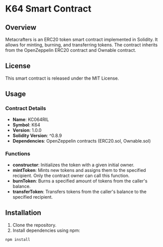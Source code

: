 
# K64 Smart Contract

## Overview

Metacrafters is an ERC20 token smart contract implemented in Solidity. It allows for minting, burning, and transferring tokens. The contract inherits from the OpenZeppelin ERC20 contract and Ownable contract.

## License

This smart contract is released under the MIT License.

## Usage

### Contract Details

- **Name**: KC064RIL
- **Symbol**:  K64
- **Version**: 1.0.0
- **Solidity Version**: ^0.8.9
- **Dependencies**: OpenZeppelin contracts (ERC20.sol, Ownable.sol)

### Functions

- **constructor**: Initializes the token with a given initial owner.
- **mintToken**: Mints new tokens and assigns them to the specified recipient. Only the contract owner can call this function.
- **burnToken**: Burns a specified amount of tokens from the caller's balance.
- **transferToken**: Transfers tokens from the caller's balance to the specified recipient.

## Installation

1. Clone the repository.
2. Install dependencies using npm:

```bash
npm install
